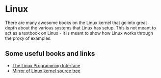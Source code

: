 # Linux

There are many awesome books on the Linux kernel that go into great depth about the various systems that Linux has setup. This is not meant to act as a textbook on Linux - it is meant to show how Linux works through the proxy of examples.

## Some useful books and links
- [The Linux Programming Interface](https://man7.org/tlpi/)
- [Mirror of Linux kernel source tree](https://github.com/torvalds/linux)

